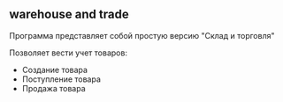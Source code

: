 ## warehouse and trade ##

Программа представляет собой простую версию "Склад и торговля"  

Позволяет вести учет товаров:
* Создание товара  
* Поступление товара  
* Продажа товара